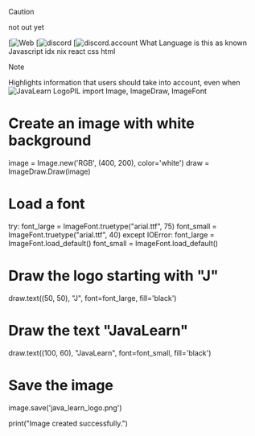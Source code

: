 > [!CAUTION]
> not out yet



[![Web](https://9000-idx-javalearn-1742664271096.cluster-wfwbjypkvnfkaqiqzlu3ikwjhe.cloudworkstations.dev/?monospaceUid=436057&embedded=0)
[![discord](https://discord.gg/7xRjzB2x)
[![discord.account](https://discord.gg)
What Language is this as known 
Javascript 
idx
nix
react
css
html
> [!NOTE]  
> Highlights information that users should take into account, even when 
![JavaLearn Logo](javalearn.png)PIL import Image, ImageDraw, ImageFont

# Create an image with white background
image = Image.new('RGB', (400, 200), color='white')
draw = ImageDraw.Draw(image)

# Load a font
try:
    font_large = ImageFont.truetype("arial.ttf", 75)
    font_small = ImageFont.truetype("arial.ttf", 40)
except IOError:
    font_large = ImageFont.load_default()
    font_small = ImageFont.load_default()

# Draw the logo starting with "J"
draw.text((50, 50), "J", font=font_large, fill='black')

# Draw the text "JavaLearn"
draw.text((100, 60), "JavaLearn", font=font_small, fill='black')

# Save the image
image.save('java_learn_logo.png')

print("Image created successfully.")

